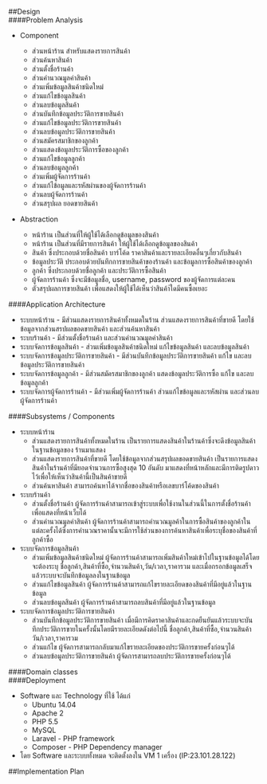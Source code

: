 ##Design  
####Problem Analysis
 - Component
     -   ส่วนหน้าร้าน สำหรับแสดงรายการสินค้า
     -   ส่วนค้นหาสินค้า
     -   ส่วนตั้งชื่อร้านค้า
     -   ส่วนคำนวณมูลค่าสินค้า
     -   ส่วนเพิ่มข้อมูลสินค้าชนิดใหม่
     -   ส่วนแก้ไขข้อมูลสินค้า
     -   ส่วนลบข้อมูลสินค้า
     -   ส่วนบันทึกข้อมูลประวัติการขายสินค้า
     -   ส่วนแก้ไขข้อมูลประวัติการขายสินค้า
     -   ส่วนลบข้อมูลประวัติการขายสินค้า
     -   ส่วนสมัครสมาชิกของลูกค้า
     -   ส่วนแสดงข้อมูลประวัติการซื้อของลูกค้า
     -   ส่วนแก้ไขข้อมูลลูกค้า
     -   ส่วนลบข้อมูลลูกค้า
     -   ส่วนเพิ่มผู้จัดการร้านค้า
     -   ส่วนแก้ไข้อมูลและรหัสผ่านของผู้จัดการร้านค้า
     -   ส่วนลบผู้จัดการร้านค้า
     -   ส่วนสรุปผล ยอดขายสินค้า

 - Abstraction
     -   หน้าร้าน เป็นส่วนที่ให้ผู้ใช้ได้เลือกดูข้อมูลของสินค้า 
     -   หน้าร้าน เป็นส่วนที่มีรายการสินค้า ให้ผู้ใช้ได้เลือกดูข้อมูลของสินค้า 
     -   สินค้า ซึ่งประกอบด้วยชื่อสินค้า บาร์โค้ด ราคาสินค้าและรายละเอียดอื่นๆเกี่ยวกับสินค้า
     -   ข้อมูลประวัติ ประกอบด้วยบันทึกการขายสินค้าของร้านค้า และข้อมูลการซื้อสินค้าของลูกค้า
     -   ลูกค้า ซึ่งประกอบด้วยชื่อลูกค้า และประวัติการซื้อสินค้า
     -   ผู้จัดการร้านค้า ซึ่งจะมีข้อมูลชื่อ, username, password ของผู้จัดการแต่ละคน
     -   ตัวสรุปผลการขายสินค้า เพื่อแสดงให้ผู้ใช้ได้เห็นว่าสินค้า่ใดมีคนซื้อเยอะ

####Application Architecture
 - ระบบหน้าร้าน - มีส่วนแสดงรายการสินค้าทั้งหมดในร้าน ส่วนแสดงรายการสินค้าที่ขายดี โดยใช้ข้อมูลจากส่วนสรปผลขอดขายสินค้า และส่วนค้นหาสินค้า
 - ระบบร้านค้า - มีส่วนตั้งชื่อร้านค้า และส่วนคำนวณมูลค่าสินค้า
 - ระบบจัดการข้อมูลสินค้า - ส่วนเพิ่มข้อมูลสินค้าชนิดใหม่ แก้ไขข้อมูลสินค้า และลบข้อมูลสินค้า
 - ระบบจัดการข้อมูลประวัติการขายสินค้า - มีส่วนบันทึกข้อมูลประวัติการขายสินค้า แก้ไข และลบข้อมูลประวัติการขายสินค้า
 - ระบบจัดการข้อมูลลูกค้า - มีส่วนสมัครสมาชิกของลูกค้า แสดงข้อมูลประวัติการซื้อ แก้ไข และลบข้อมูลลูกค้า
 - ระบบจัดการผู้จัดการร้านค้า - มีส่วนเพิ่มผู้จัดการร้านค้า ส่วนแก้ไขข้อมูลและรหัสผ่าน และส่วนลบผู้จัดการร้านค้า

####Subsystems / Components
 - ระบบหน้าร้าน
     -   ส่วนแสดงรายการสินค้าทั้งหมดในร้าน เป็นรายการแสดงสินค้าในร้านค้าซึ่งจะดึงข้อมูลสินค้าในฐานข้อมูลของ ร้านมาแสดง
     -   ส่วนแสดงรายการสินค้าที่ขายดี
โดยใช้ข้อมูลจากส่วนสรุปผลขอดขายสินค้า เป็นรายการแสดงสินค้าในร้านค้าที่มียอดจำนวนการซื้อสูงสุด 10 อันดับ มาแสดงที่หน้าหลักและมีการติดรูปดาวไว้เพื่อให้เห็นว่าสินค้านี้เป็นสินค้าขายดี
     -   ส่วนค้นหาสินค้า
สามารถค้นหาได้จากชื่อของสินค้าหรือเลขบาร์โค้ดของสินค้า
 - ระบบร้านค้า
     -   ส่วนตั้งชื่อร้านค้า
ผู้จัดการร้านค้าสามารถเข้าสู่ระบบเพื่อใช้งานในส่วนนี้ในการตั้งชื่อร้านค้าเพื่อแสดงที่หน้าเว็บได้
     -   ส่วนคำนวณมูลค่าสินค้า
ผู้จัดการร้านค้าสามารถคำนวณมูลค้าในการซื้อสินค้าของลูกค้าในแต่ละครั้งได้ซึ่งการคำนวณราคานั้นจะมีการใช้ส่วนของการค้นหาสินค้าเพื่อระบุชื่อของสินค้าที่ลูกค้าซื้อ
 - ระบบจัดการข้อมูลสินค้า
     -   ส่วนเพิ่มข้อมูลสินค้าชนิดใหม่
ผู้จัดการร้านค้าสามารถเพิ่มสินค้าใหม่เข้าไปในฐานข้อมูลได้โดยจะต้องระบุ ชื่อลูกค้า,สินค้าที่ซื้อ,จำนวนสินค้า,วัน/เวลา,ราคารวม และเมื่อกรอกข้อมูลเสร็จแล้วระบบจะบันทึกข้อมูลลงในฐานข้อมูล
     -   ส่วนแก้ไขข้อมูลสินค้า
    ผู้จัดการร้านค้าสามารถแก้ไขรายละเอียดของสินค้าที่มีอยู่แล้วในฐานข้อมูล
     -   ส่วนลบข้อมูลสินค้า
ผู้จัดการร้านค้าสามารถลบสินค้าที่มีอยู่แล้วในฐานข้อมูล
 - ระบบจัดการข้อมูลประวัติการขายสินค้า
     -   ส่วนบันทึกข้อมูลประวัติการขายสินค้า
เมื่อมีการคิดราคาสินค้าและกดยืนยันแล้วระบบจะบันทึกประวัติการขายในครั้งนั้นโดยมีรายละเอียดดังต่อไปนี้ ชื่อลูกค้า,สินค้าที่ซื้อ,จำนวนสินค้า
วัน/เวลา,ราคารวม
     -   ส่วนแก้ไข
ผู้จัดการสามารถกลับมาแก้ไขรายละเอียดของประวัติการขายครั้งก่อนๆได้
     -   ส่วนลบข้อมูลประวัติการขายสินค้า
ผู้จัดการสามารถลบประวัติการขายครั้งก่อนๆได้

####Domain classes  
####Deployment  
 - Software และ Technology ที่ใช้ ได้แก่  
     -   Ubuntu 14.04
     -   Apache 2
     -   PHP 5.5
     -   MySQL
     -   Laravel - PHP framework
     -   Composer - PHP Dependency manager  
 - โดย Software และระบบทั้งหมด จะติดตั้งลงใน VM 1 เครื่อง (IP:23.101.28.122)  

##Implementation Plan  
